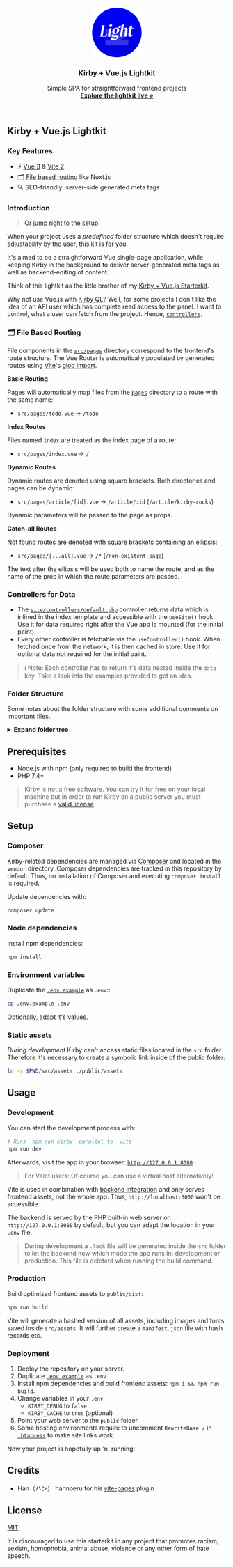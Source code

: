 <p align="center">
  <img src="./public/img/favicon.svg" alt="Logo of Kirby + Vue.js Lightkit" width="114" height="114">
</p>

<h3 align="center">Kirby + Vue.js Lightkit</h3>

<p align="center">
  Simple SPA for straightforward frontend projects<br>
  <a href="https://kirby-vue-lightkit.jhnn.dev"><strong>Explore the lightkit live »</strong></a>
</p>

<br>

## Kirby + Vue.js Lightkit

### Key Features

- ⚡️ [Vue 3](https://github.com/vuejs/vue-next) & [Vite 2](https://vitejs.dev)
- 🗂 [File based routing](./src/pages) like Nuxt.js
- 🔍 SEO-friendly: server-side generated meta tags

### Introduction

> [Or jump right to the setup](#setup).

When your project uses a *predefined* folder structure which doesn't require adjustability by the user, this kit is for you.

It's aimed to be a straightforward Vue single-page application, while keeping Kirby in the background to deliver server-generated meta tags as well as backend-editing of content.

Think of this lightkit as the little brother of my [Kirby + Vue.js Starterkit](https://github.com/johannschopplich/kirby-vue3-starterkit).

Why not use Vue.js with [Kirby QL](https://github.com/getkirby/kql)? Well, for some projects I don't like the idea of an API user which has complete read access to the panel. I want to control, what a user can fetch from the project. Hence, [`controllers`](./site/controllers).

### 🗂 File Based Routing

File components in the [`src/pages`](./src/pages) directory correspond to the frontend's route structure. The Vue Router is automatically populated by generated routes using [Vite](https://vitejs.dev)'s [glob import](https://vitejs.dev/guide/features.html#glob-import).

**Basic Routing**

Pages will automatically map files from the [`pages`](./src/pages) directory to a route with the same name:
- `src/pages/todo.vue` -> `/todo`

**Index Routes**

Files named `index` are treated as the index page of a route:
- `src/pages/index.vue` -> `/`

**Dynamic Routes**

Dynamic routes are denoted using square brackets. Both directories and pages can be dynamic:
- `src/pages/article/[id].vue` -> `/article/:id` (`/article/kirby-rocks`)

Dynamic parameters will be passed to the page as props.

**Catch-all Routes**

Not found routes are denoted with square brackets containing an ellipsis:
- `src/pages/[...all].vue` -> `/*` (`/non-existent-page`)

The text after the ellipsis will be used both to name the route, and as the name of the prop in which the route parameters are passed.

### Controllers for Data

- The [`site/controllers/default.php`](./site/controllers/default.php) controller returns data which is inlined in the index template and accessible with the `useSite()` hook. Use it for data required right after the Vue app is mounted (for the initial paint).
- Every other controller is fetchable via the `useController()` hook. When fetched once from the network, it is then cached in store. Use it for optional data not required for the initial paint.

> ℹ️ Note: Each controller has to return it's data nested inside the `data` key. Take a look into the examples provided to get an idea.

### Folder Structure

Some notes about the folder structure with some additional comments on important files.

<details>
<summary><b>Expand folder tree</b></summary>

```sh
kirby-vue-lightkit/
|
|   # Main entry point of the website, point your web server to this directory
├── public/
|   |
|   |   # Frontend assets generated by Vite (not tracked by Git)
|   ├── dist/
|   |
|   |   # Static images like icons
|   ├── img/
|   |
|   |   # Kirby's media folder for thumbnails and more (not tracked by Git)
|   └── media/
|
|   # Kirby's core folder containing templates, blueprints, snippets etc.
├── site/
|   ├── blueprints/
|   ├── config/
|   |
|   |   # Create data objects fetchable via the `useController()` hook
|   ├── controllers/
|   |   |
|   |   |   # Acts as global site object similar to Kirby's `$site`
|   |   └── default.php
|   |
|   ├── plugins/vite/
|   |   |
|   |   |   # Core of the Vite integration plugin, mainly registeres routes
|   |   ├── index.php
|   |   |
|   |   |   # Routes to handle controller requests
|   |   └── routes.php
|   |
|   └── templates/
|       |
|       |   # Index page and main entry point for the web application
|       └── default.php
|
|   # Includes all frontend-related sources
├── src/
|   |
|   ├── components/
|   |
|   |   # Hooks for common actions
|   ├── hooks/
|   |   |
|   |   |   # Fetch data of a controller by id
|   |   ├── useController.js
|   |   |
|   |   |   # Provides a object corresponding to Kirby's global `$site`
|   |   └── useSite.js
|   |
|   |   # File based routing
|   ├── pages/
|   |
|   ├── App.vue
|   ├── index.css
|   ├── index.js
|   └── router.js
|
|   # Contains everything content and user data related (not tracked by Git)
├── storage/
|   ├── accounts/
|   ├── cache/
|   ├── content/
|   ├── logs/
|   └── sessions/
|
|   # Kirby CMS and other PHP dependencies (handled by Composer)
├── vendor/
|
|   # Environment variables for both Kirby and Vite (to be duplicated as `.env`)
├── .env.example
|
|   # Handles PHP dependencies
├── composer.json
|
|   # Handles npm dependencies
├── package.json
|
|   # Router for the PHP built-in development server (used by `serveKirby.js`)
├── server.php
|
|   # Configuration file for Vite
└── vite.config.js
```

</details>

## Prerequisites

- Node.js with npm (only required to build the frontend)
- PHP 7.4+

> Kirby is not a free software. You can try it for free on your local machine but in order to run Kirby on a public server you must purchase a [valid license](https://getkirby.com/buy).

## Setup

### Composer

Kirby-related dependencies are managed via [Composer](https://getcomposer.org) and located in the `vendor` directory. Composer dependencies are tracked in this repository by default. Thus, no installation of Composer and executing `composer install` is required.

Update dependencies with:

```bash
composer update
```

### Node dependencies

Install npm dependencies:

```bash
npm install
```

### Environment variables

Duplicate the [`.env.example`](.env.example) as `.env`::

```bash
cp .env.example .env
```

Optionally, adapt it's values.

### Static assets

*During development* Kirby can't access static files located in the `src` folder. Therefore it's necessary to create a symbolic link inside of the public folder:

```bash
ln -s $PWD/src/assets ./public/assets
```

## Usage

### Development

You can start the development process with:

```bash
# Runs `npm run kirby` parallel to `vite`
npm run dev
```

Afterwards, visit the app in your browser: [`http://127.0.0.1:8080`](http://127.0.0.1:8080)

> For Valet users: Of course you can use a virtual host alternatively!

Vite is used in combination with [backend integration](https://vitejs.dev/guide/backend-integration.html) and only serves frontend assets, not the whole app. Thus, `http://localhost:3000` won't be accessible.

The backend is served by the PHP built-in web server on `http://127.0.0.1:8080` by default, but you can adapt the location in your `.env` file.

> During development a `.lock` file will be generated inside the `src` folder to let the backend now which mode the app runs in: development or production. This file is deletetd when running the build command.

### Production

Build optimized frontend assets to `public/dist`:

```bash
npm run build
```

Vite will generate a hashed version of all assets, including images and fonts saved inside `src/assets`. It will further create a `manifest.json` file with hash records etc.

### Deployment

1. Deploy the repository on your server.
2. Duplicate [`.env.example`](.env.example) as `.env`.
3. Install npm dependencies and build frontend assets: `npm i && npm run build`.
4. Change variables in your `.env`:
   - `KIRBY_DEBUG` to `false`
   - `KIRBY_CACHE` to `true` (optional)
5. Point your web server to the `public` folder.
6. Some hosting environments require to uncomment `RewriteBase /` in [`.htaccess`](public/.htaccess) to make site links work.

Now your project is hopefully up 'n' running!

## Credits

- Han（ハン） hannoeru for his [vite-pages](https://github.com/hannoeru/vite-pages) plugin

## License

[MIT](https://opensource.org/licenses/MIT)

It is discouraged to use this starterkit in any project that promotes racism, sexism, homophobia, animal abuse, violence or any other form of hate speech.

